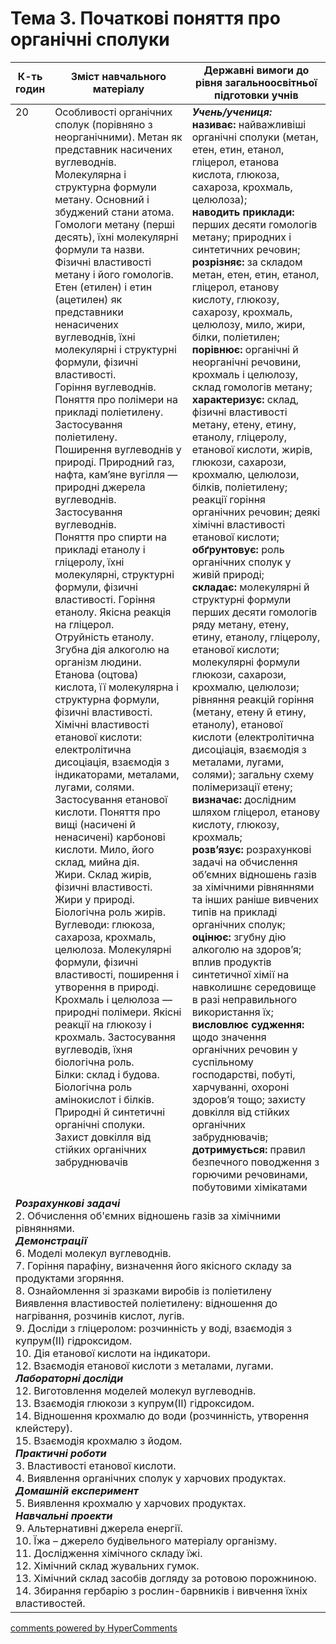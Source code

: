 <div id="hypercomments_widget" class="js-hypercomments-widget invisible"></div>

# Тема 3. Початкові поняття про органічні сполуки

<table>
  <tr>
    <td width="10%" align="center"><b>К-ть годин</b></td>
    <td width="45%" align="center"><b>Зміст навчального матеріалу</b></td>
    <td width="45%" align="center"><b>Державні вимоги до рівня загальноосвітньої підготовки учнів</b></td>
  </tr>
<tbody>
  <tr>
<td width="10%" style="vertical-align:top !important;">20</td>
    <td width="45%" style="vertical-align:top !important;">
Особливості органічних сполук (порівняно з неорганічними). Метан як представник насичених вуглеводнів. Молекулярна і структурна формули метану. Основний і збуджений стани атома. Гомологи метану (перші десять), їхні молекулярні формули та назви. Фізичні властивості метану і його гомологів.<br>
Етен (етилен) і етин (ацетилен) як представники ненасичених вуглеводнів, їхні молекулярні і структурні формули, фізичні властивості.<br>
Горіння вуглеводнів.<br>
Поняття про полімери на прикладі поліетилену. Застосування поліетилену.<br>
Поширення вуглеводнів у природі. Природний газ, нафта, кам’яне вугілля — природні джерела вуглеводнів. Застосування вуглеводнів.<br>
Поняття про спирти на прикладі етанолу і гліцеролу, їхні молекулярні, структурні формули, фізичні властивості. Горіння етанолу. Якісна реакція на гліцерол.<br>
Отруйність етанолу. Згубна дія алкоголю на організм людини. Етанова (оцтова) кислота, її молекулярна і структурна формули, фізичні властивості. Хімічні властивості етанової кислоти: електролітична дисоціація, взаємодія з індикаторами, металами, лугами, солями. Застосування етанової кислоти. Поняття про вищі (насичені й ненасичені) карбонові кислоти. Мило, його склад, мийна дія.<br>
Жири. Склад жирів, фізичні властивості. Жири у природі. Біологічна роль жирів. Вуглеводи: глюкоза, сахароза, крохмаль, целюлоза. Молекулярні формули, фізичні властивості, поширення і утворення в природі. Крохмаль і целюлоза — природні полімери. Якісні реакції на глюкозу і крохмаль. Застосування вуглеводів, їхня біологічна роль.<br>
Білки: склад і будова. Біологічна роль амінокислот і білків. Природні й синтетичні органічні сполуки.<br>
Захист довкілля від стійких органічних забруднювачів
</td>
    <td width="45%" style="vertical-align:top !important;">
<i><b>Учень/учениця:</b></i><br>
<b>називає:</b> найважливіші органічні сполуки (метан, етен, етин, етанол, гліцерол, етанова кислота, глюкоза, сахароза, крохмаль, целюлоза); <br>
<b>наводить приклади:</b> перших десяти гомологів метану; природних і синтетичних речовин;<br>
<b>розрізняє:</b> за складом метан, етен, етин, етанол, гліцерол, етанову кислоту, глюкозу, сахарозу, крохмаль, целюлозу, мило, жири, білки, поліетилен;<br>
<b>порівнює:</b> органічні й неорганічні речовини, крохмаль і целюлозу, склад гомологів метану;<br>
<b>характеризує:</b> склад, фізичні властивості метану, етену, етину, етанолу, гліцеролу, етанової кислоти, жирів, глюкози, сахарози, крохмалю, целюлози, білків, поліетилену; реакції горіння органічних речовин; деякі хімічні властивості етанової кислоти;<br>
<b>обґрунтовує:</b> роль органічних сполук у живій природі;<br>
<b>складає: </b> молекулярні й структурні формули перших десяти гомологів ряду метану, етену, етину, етанолу, гліцеролу, етанової кислоти; молекулярні формули глюкози, сахарози, крохмалю, целюлози; рівняння реакцій горіння (метану, етену й етину, етанолу), етанової кислоти (електролітична дисоціація, взаємодія з металами, лугами, солями); загальну схему полімеризації етену;<br>
<b>визначає:</b> дослідним шляхом гліцерол, етанову кислоту, глюкозу, крохмаль;<br>
<b>розв’язує:</b> розрахункові задачі на обчислення об’ємних відношень газів за хімічними рівняннями та інших раніше вивчених типів на прикладі органічних сполук;<br>
<b>оцінює:</b> згубну дію алкоголю на здоров’я; вплив продуктів синтетичної хімії на навколишнє середовище в разі неправильного використання їх; <br>
<b>висловлює судження:</b> щодо значення органічних речовин у суспільному господарстві, побуті, харчуванні, охороні здоров’я тощо; захисту довкілля від стійких органічних забруднювачів;<br>
<b>дотримується:</b> правил безпечного поводження з горючими речовинами, побутовими хімікатами
</td>
  </tr>
    <tr>
    <td width="45%" style="vertical-align:top !important;" colspan="3">
<b><i>Розрахункові задачі</i></b><br>
2. Обчислення об'ємних відношень газів за хімічними рівняннями.  <br>
<b><i>Демонстрації</i></b><br>
6.  Моделі молекул вуглеводнів.<br>
7.  Горіння парафіну, визначення його якісного складу за продуктами згоряння.<br>
8. Ознайомлення зі зразками виробів із поліетилену Виявлення властивостей поліетилену: відношення до нагрівання, розчинів кислот, лугів.<br>
9. Досліди з гліцеролом: розчинність у воді, взаємодія з купрум(ІІ) гідроксидом.<br>
10. Дія етанової кислоти на індикатори.<br>
12. Взаємодія етанової кислоти з металами, лугами.<br> 
<b><i>Лабораторні досліди</i></b><br> 
12. Виготовлення моделей молекул вуглеводнів.<br> 
13. Взаємодія глюкози з купрум(ІІ) гідроксидом.<br> 
14. Відношення крохмалю до води (розчинність, утворення клейстеру).<br> 
15. Взаємодія крохмалю з йодом.<br> 
<b><i>Практичні роботи</i></b><br>
3.  Властивості етанової кислоти.<br>
4.  Виявлення органічних сполук у харчових продуктах.<br>
<b><i>Домашній експеримент</i></b><br>
5.  Виявлення крохмалю у харчових продуктах.<br>
<b><i>Навчальні проекти</i></b><br>
9. Альтернативні джерела енергії.<br>
10. Їжа – джерело будівельного матеріалу організму.<br>
11. Дослідження хімічного складу їжі.<br>
12. Хімічний склад жувальних гумок.<br>
13. Хімічний склад засобів догляду за ротовою порожниною.<br>
14. Збирання гербарію з рослин-барвників і вивчення їхніх властивостей.
</td>
  </tr>
</tbody>
</table>

<div class="js-hypercomments-container">
<a href="http://hypercomments.com" class="hc-link" title="comments widget">comments powered by HyperComments</a>
</div>